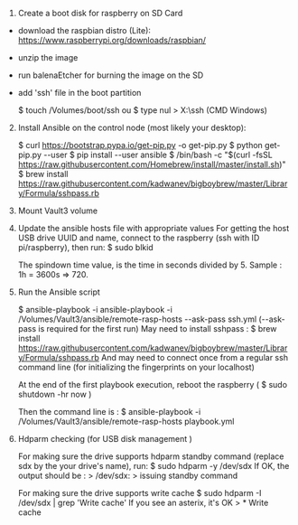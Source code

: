 
1) Create a boot disk for raspberry on SD Card
- download the raspbian distro (Lite): https://www.raspberrypi.org/downloads/raspbian/
- unzip the image
- run balenaEtcher for burning the image on the SD
- add 'ssh' file in the boot partition

	$ touch /Volumes/boot/ssh
	ou
	$ type nul > X:\ssh (CMD Windows)


2) Install Ansible on the control node (most likely your desktop):

	$ curl https://bootstrap.pypa.io/get-pip.py -o get-pip.py
	$ python get-pip.py --user
	$ pip install --user ansible
	$ /bin/bash -c "$(curl -fsSL https://raw.githubusercontent.com/Homebrew/install/master/install.sh)"
	$ brew install https://raw.githubusercontent.com/kadwanev/bigboybrew/master/Library/Formula/sshpass.rb

3) Mount Vault3 volume

4) Update the ansible hosts file with appropriate values
	For getting the host USB drive UUID and name, connect to the raspberry (ssh with ID pi/raspberry), then run:
   		$ sudo blkid

   	The spindown time value, is the time in seconds divided by 5. Sample : 1h = 3600s => 720.

5) Run the Ansible script

	$ ansible-playbook -i ansible-playbook -i /Volumes/Vault3/ansible/remote-rasp-hosts --ask-pass ssh.yml (--ask-pass is required for the first run)
	May need to install sshpass :
		$ brew install https://raw.githubusercontent.com/kadwanev/bigboybrew/master/Library/Formula/sshpass.rb
	And may need to connect once from a regular ssh command line (for initializing the fingerprints on your localhost)

	At the end of the first playbook execution, reboot the raspberry ( $ sudo shutdown -hr now )

	Then the command line is :
	$ ansible-playbook -i /Volumes/Vault3/ansible/remote-rasp-hosts playbook.yml

6) Hdparm checking (for USB disk management )

   	For making sure the drive supports hdparm standby command (replace sdx by the your drive's name), run:
    	$ sudo hdparm -y /dev/sdx
    	If OK, the output should be :
    		> /dev/sdx:
    		>   issuing standby command
    
    For making sure the drive supports write cache
    	$ sudo hdparm -I /dev/sdx | grep 'Write cache'
    	If you see an asterix, it's OK
    		> *    Write cache
